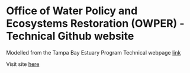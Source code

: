 # Office of Water Policy and Ecosystems Restoration (OWPER) - Technical Github website

Modelled from the Tampa Bay Estuary Program Technical webpage [link](https://tbep-tech.github.io/)

Visit site [here](https://owper-tech.github.io/)
